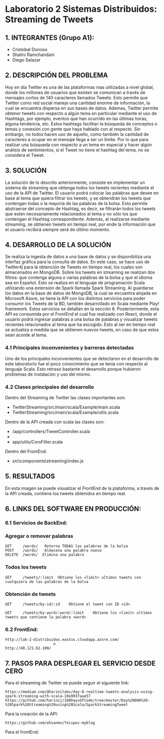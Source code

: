 # Laboratorio 2 Sistemas Distribuidos: Streaming de Tweets

## 1. INTEGRANTES (Grupo A1):
* Cristobal Donoso
* Shalini Ramchandani 
* Diego Salazar

## 2. DESCRIPCIÓN DEL PROBLEMA
Hoy en día Twitter es una de las plataformas mas utilizadas a nivel global, donde los millones de usuarios que existen se comunican a través de mensajes cortos de 140 caracteres llamados Tweets. Esto permite que Twitter como red social maneje una cantidad enorme de información, la cual se encuentra dispersa en sus bases de datos. Ademas, Twitter permite obtener tweets con respecto a algún tema en particular mediante el uso de Hashtags, por ejemplo, eventos que han ocurrido en las últimas horas, alguna tendencia, etc. Estos hashtags facilitan la búsqueda de conceptos o temas y conexión con gente que haya hablado con al respecto. Sin embargo, no todos hacen uso de aquello, como también la cantidad de caracteres a ocupar en el mensaje llega a ser un límite. Por lo que para realizar una búsqueda con respecto a un tema en especial y hacer algún análisis de sentimientos, si el Tweet no tiene el hashtag del tema, no se considera el Tweet. 

## 3. SOLUCIÓN
La solución de lo descrito anteriormente, consiste en implementar un sistema de streaming que obtenga todos los tweets recientes mediante el uso de la API de Twitter. El usuario podrá colocar las palabras que desee en base al tema que quiera filtrar los tweets, y se obtendrán los tweets que contengan todas o la mayoría de las palabras de la bolsa. Esto permite abstraerse del concepto de Hashtag, es decir, se filtrarán todos los tweets que esten necesariamente relacionados al tema y no sólo los que contengan el Hashtag correspondiente. Además, al realizarse mediante streaming, se obtienen tweets en tiempo real, por ende la información que el usuario recibirá siempre será de último momento. 

## 4. DESARROLLO DE LA SOLUCIÓN
Se realiza la ingesta de datos a una base de datos y se disponibiliza una interfaz gráfica para la consulta de datos. En este caso, se hace uso de Twitter4j para la obtención de Tweets en tiempo real, los cuales son almacenados en MongoDB. Sobre los tweets en streaming se realizan dos filtros: que contenga alguna o varias palabras de la bolsa y que el idioma sea en Español. Esto se realiza en el lenguaje de programación Scala utilizando una extensión de Spark llamada Spark Streaming. Al guardarse los datos en la base de datos de MongoDB, la cual se encuentra alojada en Microsoft Azure, se tiene la API con los distintos servicios para poder consumir los Tweets de la BD, también desarrollado en Scala mediante Play! framework. Estos servicios se detallan en la sección 6. Posteriormente, esta API es consumida por el FrontEnd el cual fue realizado con React, donde el usuario podrá ingresar palabras a una bolsa de palabras y visualizar tweets recientes relacionados al tema que ha escogido. Esto al ser en tiempo real se actualiza a medida que se obtienen nuevos tweets, en caso de que estos sean acorde al tema.

### 4.1 Principales inconvenientes y barreras detectadas
Uno de los principales inconvenientes que se detectaron en el desarrollo de este laboratorio fue el poco conocimiento que se tenia con respecto al lenguaje Scala. Esto retraso bastante el desarrollo porque hubieron problemas de instalación y uso del mismo.

### 4.2 Clases principales del desarrollo
Dentro del Streaming de Twitter las clases importantes son:
* TwitterStreaming/src/main/scala/Example/main.scala
* TwitterStreaming/src/main/scala/Example/utils.scala

Dentro de la API creada con scala las clases son:
* /app/controllers/TweetController.scala
* 
* app/utils/CorsFilter.scala

Dentro del FrontEnd:
* src\components\streaming\index.js

## 5. RESULTADOS
En esta imagen se puede visualizar el FrontEnd de la plataforma, a través de la API creada, contiene los tweets obtenidos en tiempo real. 

## 6. LINKS DEL SOFTWARE EN PRODUCCIÓN:
### 6.1 Servicios de BackEnd:
### Agregar o remover palabras
```
GET 	/words/	  Retorna TODAS las palabras de la bolsa
POST 	/words/	  Almacena una palabra nueva
DELETE 	/words/	 Elimina una palabra
```
### Todos los tweets

```
GET 	/tweets/:limit	Obtiene los <limit> ultimos tweets con cualquiera de las palabras de la bolsa
```  
### Obtención de tweets

```
GET 	/tweets/by-id/:id	 Obtiene el tweet con ID <id>

GET 	/tweets/by-word/:word/:limit	Obtiene los <limit> ultimos tweets que contiene la palabra <word>

```
### 6.2 FrontEnd:

```
http://lab-2-distribuidos.eastus.cloudapp.azure.com/
                      o
http://40.121.62.100/
```
## 7. PASOS PARA DESPLEGAR EL SERVICIO DESDE CERO
Para el streaming de Twitter se puede seguir el siguiente link:
```
https://medium.com/@harinilabs/day-6-realtime-tweets-analysis-using-spark-streaming-with-scala-10a9937aae57
https://github.com/harinij/100DaysOfCode/tree/master/Day%20006%20-%20Spark%20Streaming%20using%20Scala/SparkStreamingTweet

```
Para la creación de la API:
```
https://github.com/ehsanmx/Teispes-myblog

```
Para el frontEnd:
```

```
